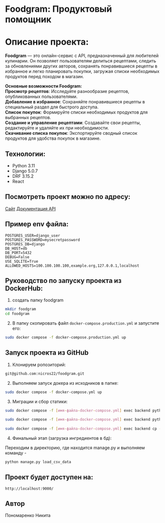 # Foodgram: Продуктовый помощник
 
# Описание проекта:
 
**Foodgram** — это онлайн-сервис с API, предназначенный для любителей кулинарии.
Он позволяет пользователям делиться рецептами, следить за обновлениями других авторов, сохранять понравившиеся рецепты в избранное и легко планировать покупки, загружая списки необходимых продуктов перед походом в магазин.

**Основные возможности Foodgram:**\
**Просмотр рецептов**: Исследуйте разнообразие рецептов, опубликованных пользователями.\
**Добавление в избранное**: Сохраняйте понравившиеся рецепты в специальный раздел для быстрого доступа.\
**Список покупок**: Формируйте списки необходимых продуктов для выбранных рецептов.\
**Создание и управление рецептами**: Создавайте свои рецепты, редактируйте и удаляйте их при необходимости.\
**Скачивание списка покупок**: Экспортируйте сводный список продуктов для удобства покупок в магазине.
 
## Технологии: 
 
- Python 3.11
- Django 5.0.7
- DRF 3.15.2
- React 
 
## Посмотреть проект можно по адресу: 
 
[Сайт](https://foodgramnicro.zapto.org)
[Документация API](https://foodgramnicro.zapto.org/api/docs/)

## Пример env файла: 
 
``` 
POSTGRES_USER=django_user
POSTGRES_PASSWORD=mysecretpassword
POSTGRES_DB=django
DB_HOST=db
DB_PORT=5432
DEBUG=False
USE_SQLITE=True
ALLOWED_HOSTS=100.100.100.100,example.org,127.0.0.1,localhost
``` 
 
## Руководство по запуску проекта из DockerHub: 
 
1. создать папку foodgram 
 
```bash 
mkdir foodgram 
cd foodgram 
``` 
 
2. В папку скопировать файл `docker-compose.production.yml` и запустите его: 
 
```bash 
sudo docker compose -f docker-compose.production.yml up 
``` 
 
## Запуск проекта из GitHub 
 
1. Клонируем ропозиторий:
 
```bash  
git@github.com:nicros22/foodgram.git 
``` 
 
2. Выполняем запуск докера из исходников в папке: 
 
```bash 
sudo docker compose -f docker-compose.yml up 
``` 
 
3. Миграции и сбор статики:
 
```bash 
sudo docker compose -f [имя-файла-docker-compose.yml] exec backend python manage.py migrate 
 
sudo docker compose -f [имя-файла-docker-compose.yml] exec backend python manage.py collectstatic 
 
sudo docker compose -f [имя-файла-docker-compose.yml] exec backend cp -r /app/collected_static/. /static/static/ 
```
4. Финальный этап (загрузка ингредиентов в бд):

Переходим в директорию, где находится manage.py и выполняем команду - 

```bash 
python manage.py load_csv_data
```
 
## Проект будет доступен на: 
 
``` 
http://localhost:9000/ 
``` 
 
## Автор 
 
Пономаренко Никита 
